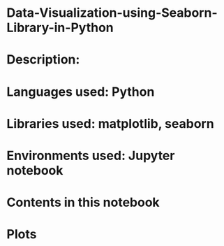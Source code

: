# Data-Visualization-using-Seaborn-Library-in-Python

# Description: 
# Languages used: Python
# Libraries used: matplotlib, seaborn
# Environments used: Jupyter notebook

# Contents in this notebook
# Plots
